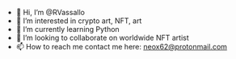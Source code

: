 - 👋 Hi, I’m @RVassallo
- 👀 I’m interested in crypto art, NFT, art
- 🌱 I’m currently learning Python
- 💞️ I’m looking to collaborate on worldwide NFT artist
- 📫 How to reach me contact me here: neox62@protonmail.com

<!---
RVassallo/RVassallo is a ✨ special ✨ repository because its `README.md` (this file) appears on your GitHub profile.
You can click the Preview link to take a look at your changes.
--->
